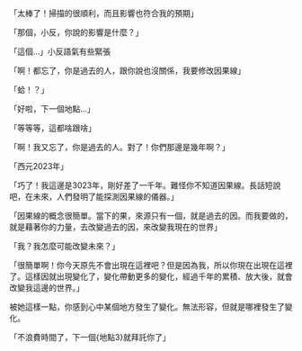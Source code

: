 「太棒了！掃描的很順利，而且影響也符合我的預期」

「那個，小反，你說的影響是什麼？」

「這個…」小反語氣有些緊張

「啊！都忘了，你是過去的人，跟你說也沒關係，我要修改因果線」

「蛤！？」

「好啦，下一個地點…」

「等等等，這都啥跟啥」

「啊！我又忘了，你是過去的人。對了！你們那邊是幾年啊？」

「西元2023年」

「巧了！我這邊是3023年，剛好差了一千年。難怪你不知道因果線。長話短說吧，在未來，人們發明了能探測因果線的儀器。」

「因果線的概念很簡單。當下的果，來源只有一個，就是過去的因。而我要做的，就是藉著你的力量，去改變過去的因，來改變我現在的世界」

「我？我怎麼可能改變未來？」

「很簡單啊！你今天原先不會出現在這裡吧？但是因為我，所以你現在出現在這裡了。這樣因就出現變化了，變化帶動更多的變化，經過千年的累積、放大後，就會改變我這邊的世界。」

被她這樣一點，你感到心中某個地方發生了變化。無法形容，但就是哪裡發生了變化。

「不浪費時間了，下一個{地點3}就拜託你了」